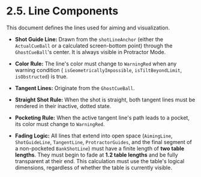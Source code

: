 # 2.5. Line Components

This document defines the lines used for aiming and visualization.

* **Shot Guide Line:** Drawn from the `shotLineAnchor` (either the `ActualCueBall` or a calculated
  screen-bottom point) through the `GhostCueBall`'s center. It is always visible in Protractor Mode.
* **Color Rule:** The line's color must change to `WarningRed` when any warning condition (
  `isGeometricallyImpossible`, `isTiltBeyondLimit`, `isObstructed`) is true.

* **Tangent Lines:** Originate from the `GhostCueBall`.
* **Straight Shot Rule:** When the shot is straight, both tangent lines must be rendered in their
  inactive, dotted state.
* **Pocketing Rule:** When the active tangent line's path leads to a pocket, its color must change
  to `WarningRed`.

* **Fading Logic:** All lines that extend into open space (`AimingLine`, `ShotGuideLine`,
  `TangentLine`, `ProtractorGuides`, and the final segment of a non-pocketed `BankShotLine`) must
  have a finite length of **two table lengths**. They must begin to fade at **1.2 table lengths**
  and be fully transparent at their end. This calculation must use the table's logical dimensions,
  regardless of whether the table is currently visible.